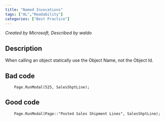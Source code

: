 ```yaml
---
title: "Named Invocations"
tags: ["AL","Readability"]
categories: ["Best Practice"]
---
```


_Created by Microsoft, Described by waldo_

## Description

When calling an object statically use the Object Name, not the Object Id.

## Bad code

```al
    Page.RunModal(525, SalesShptLine);
```

## Good code

```al
    Page.RunModal(Page::"Posted Sales Shipment Lines", SalesShptLine);
```

